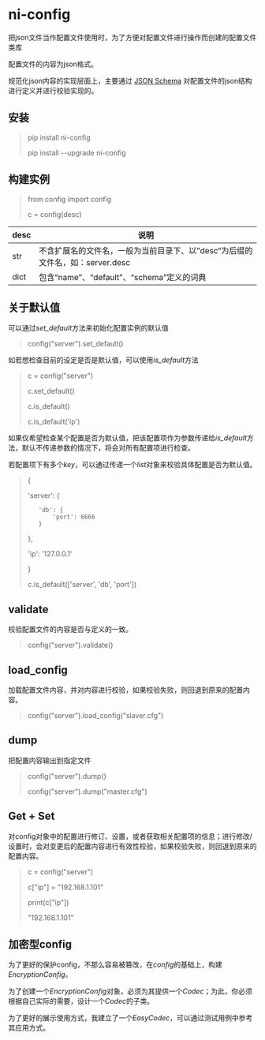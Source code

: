 # ni-config

把json文件当作配置文件使用时，为了方便对配置文件进行操作而创建的配置文件类库

配置文件的内容为json格式。

规范化json内容的实现层面上，主要通过 [JSON Schema](https://json-schema.org/) 对配置文件的json结构进行定义并进行校验实现的。

## 安装

> pip install ni-config
> 
> pip install --upgrade ni-config

## 构建实例

> from config import config
> 
> c = config(desc)

| desc | 说明 |
| --- | --- |
| str | 不含扩展名的文件名，一般为当前目录下、以”desc“为后缀的文件名，如：server.desc |
| dict | 包含“name”、“default”、“schema”定义的词典 |

## 关于默认值

可以通过*set_default*方法来初始化配置实例的默认值

> config("server").set_default()

如若想检查目前的设定是否是默认值，可以使用*is_default*方法

> c = config("server")
> 
> c.set_default()
> 
> c.is_default()
> 
> c.is_default('ip')

如果仅希望检查某个配置是否为默认值，把该配置项作为参数传递给*is_default*方法，默认不传递参数的情况下，将会对所有配置项进行检查。

若配置项下有多个*key*，可以通过传递一个*list*对象来校验具体配置是否为默认值。

> {
> 
>    'server': {
> 
>        'db': {
>            'port': 6666
>        }
> 
>    },
> 
>    'ip': '127.0.0.1'
> 
> }
> 
> c.is_default(['server', 'db', 'port'])

## validate

校验配置文件的内容是否与定义的一致。

> config("server").validate()

## load_config

加载配置文件内容，并对内容进行校验，如果校验失败，则回退到原来的配置内容。

> config("server").load_config("slaver.cfg")

## dump

把配置内容输出到指定文件

> config("server").dump()
> 
> config("server").dump("master.cfg")

## Get + Set

对config对象中的配置进行修订、设置，或者获取相关配置项的信息；进行修改/设置时，会对变更后的配置内容进行有效性校验，如果校验失败，则回退到原来的配置内容。

> c = config("server")
> 
> c["ip"] = "192.168.1.101"
> 
> print(c["ip"])
> 
> "192.168.1.101"
> 

## 加密型config

为了更好的保护config，不那么容易被篡改，在*config*的基础上，构建*EncryptionConfig*。

为了创建一个*EncryptionConfig*对象，必须为其提供一个*Codec*；为此，你必须根据自己实际的需要，设计一个*Codec*的子类。

为了更好的展示使用方式，我建立了一个*EasyCodec*，可以通过测试用例中参考其应用方式。